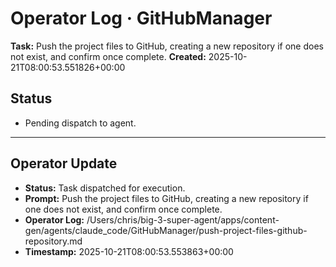 # Operator Log · GitHubManager

**Task:** Push the project files to GitHub, creating a new repository if one does not exist, and confirm once complete.
**Created:** 2025-10-21T08:00:53.551826+00:00

## Status
- Pending dispatch to agent.

---

## Operator Update
- **Status:** Task dispatched for execution.
- **Prompt:** Push the project files to GitHub, creating a new repository if one does not exist, and confirm once complete.
- **Operator Log:** /Users/chris/big-3-super-agent/apps/content-gen/agents/claude_code/GitHubManager/push-project-files-github-repository.md
- **Timestamp:** 2025-10-21T08:00:53.553863+00:00
